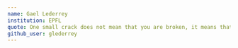```yaml
---
name: Gael Lederrey
institution: EPFL
quote: One small crack does not mean that you are broken, it means that you were put to the test and you didn't fall apart.
github_user: glederrey
---
```

